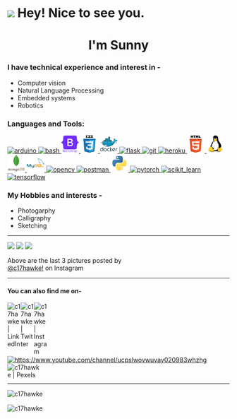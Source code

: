 <h1><img src="https://emojis.slackmojis.com/emojis/images/1531849430/4246/blob-sunglasses.gif?1531849430" width="30"/> Hey! Nice to see you.</h1>
<h1 align="center">I'm Sunny</h1>

### I have technical experience and interest in -
* Computer vision 
* Natural Language Processing 
* Embedded systems 
* Robotics


<h3 align="left">Languages and Tools:</h3>
<p align="left"> <a href="https://www.arduino.cc/" target="_blank"> <img src="https://cdn.worldvectorlogo.com/logos/arduino-1.svg" alt="arduino" width="40" height="40"/> </a> <a href="https://www.gnu.org/software/bash/" target="_blank"> <img src="https://www.vectorlogo.zone/logos/gnu_bash/gnu_bash-icon.svg" alt="bash" width="40" height="40"/> </a> <a href="https://getbootstrap.com" target="_blank"> <img src="https://raw.githubusercontent.com/devicons/devicon/master/icons/bootstrap/bootstrap-plain-wordmark.svg" alt="bootstrap" width="40" height="40"/> </a> <a href="https://www.w3schools.com/css/" target="_blank"> <img src="https://raw.githubusercontent.com/devicons/devicon/master/icons/css3/css3-original-wordmark.svg" alt="css3" width="40" height="40"/> </a> <a href="https://www.docker.com/" target="_blank"> <img src="https://raw.githubusercontent.com/devicons/devicon/master/icons/docker/docker-original-wordmark.svg" alt="docker" width="40" height="40"/> </a> <a href="https://flask.palletsprojects.com/" target="_blank"> <img src="https://www.vectorlogo.zone/logos/pocoo_flask/pocoo_flask-icon.svg" alt="flask" width="40" height="40"/> </a> <a href="https://git-scm.com/" target="_blank"> <img src="https://www.vectorlogo.zone/logos/git-scm/git-scm-icon.svg" alt="git" width="40" height="40"/> </a> <a href="https://heroku.com" target="_blank"> <img src="https://www.vectorlogo.zone/logos/heroku/heroku-icon.svg" alt="heroku" width="40" height="40"/> </a> <a href="https://www.w3.org/html/" target="_blank"> <img src="https://raw.githubusercontent.com/devicons/devicon/master/icons/html5/html5-original-wordmark.svg" alt="html5" width="40" height="40"/> </a> <a href="https://www.linux.org/" target="_blank"> <img src="https://raw.githubusercontent.com/devicons/devicon/master/icons/linux/linux-original.svg" alt="linux" width="40" height="40"/> </a> <a href="https://www.mongodb.com/" target="_blank"> <img src="https://raw.githubusercontent.com/devicons/devicon/master/icons/mongodb/mongodb-original-wordmark.svg" alt="mongodb" width="40" height="40"/> </a> <a href="https://www.mysql.com/" target="_blank"> <img src="https://raw.githubusercontent.com/devicons/devicon/master/icons/mysql/mysql-original-wordmark.svg" alt="mysql" width="40" height="40"/> </a> <a href="https://opencv.org/" target="_blank"> <img src="https://www.vectorlogo.zone/logos/opencv/opencv-icon.svg" alt="opencv" width="40" height="40"/> </a> <a href="https://postman.com" target="_blank"> <img src="https://www.vectorlogo.zone/logos/getpostman/getpostman-icon.svg" alt="postman" width="40" height="40"/> </a> <a href="https://www.python.org" target="_blank"> <img src="https://raw.githubusercontent.com/devicons/devicon/master/icons/python/python-original.svg" alt="python" width="40" height="40"/> </a> <a href="https://pytorch.org/" target="_blank"> <img src="https://www.vectorlogo.zone/logos/pytorch/pytorch-icon.svg" alt="pytorch" width="40" height="40"/> </a> <a href="https://scikit-learn.org/" target="_blank"> <img src="https://upload.wikimedia.org/wikipedia/commons/0/05/Scikit_learn_logo_small.svg" alt="scikit_learn" width="40" height="40"/> </a> <a href="https://www.tensorflow.org" target="_blank"> <img src="https://www.vectorlogo.zone/logos/tensorflow/tensorflow-icon.svg" alt="tensorflow" width="40" height="40"/> </a> </p>

### My Hobbies and interests -
* Photogarphy
* Calligraphy
* Sketching



<hr>

<p><img width="200" src="https:&#x2F;&#x2F;instagram.flwo4-1.fna.fbcdn.net&#x2F;v&#x2F;t51.2885-15&#x2F;sh0.08&#x2F;e35&#x2F;s640x640&#x2F;154299027_702927223737487_3316660563751783251_n.jpg?tp&#x3D;1&amp;_nc_ht&#x3D;instagram.flwo4-1.fna.fbcdn.net&amp;_nc_cat&#x3D;107&amp;_nc_ohc&#x3D;EB4ZbXhG1MIAX_X7uls&amp;oh&#x3D;0f1962630e688514ffc312a6ef83d313&amp;oe&#x3D;60688FC2" /> <img width="200" src="https:&#x2F;&#x2F;instagram.flwo4-1.fna.fbcdn.net&#x2F;v&#x2F;t51.2885-15&#x2F;sh0.08&#x2F;e35&#x2F;s640x640&#x2F;152823526_174537657553375_254380529862366324_n.jpg?tp&#x3D;1&amp;_nc_ht&#x3D;instagram.flwo4-1.fna.fbcdn.net&amp;_nc_cat&#x3D;107&amp;_nc_ohc&#x3D;O6xxL36t11IAX8-25ur&amp;oh&#x3D;6c28c16b56aa43f5bcd0a5cc9384ec28&amp;oe&#x3D;60411750" /> <img width="200" src="https:&#x2F;&#x2F;instagram.flwo4-2.fna.fbcdn.net&#x2F;v&#x2F;t51.2885-15&#x2F;sh0.08&#x2F;e35&#x2F;c149.0.781.781a&#x2F;s640x640&#x2F;152013126_4328412427197138_5736411879368288581_n.jpg?tp&#x3D;1&amp;_nc_ht&#x3D;instagram.flwo4-2.fna.fbcdn.net&amp;_nc_cat&#x3D;106&amp;_nc_ohc&#x3D;8f2IpAlp_OMAX_1scup&amp;oh&#x3D;e58960d73dbe0e8dd5ec0b79bfdadd83&amp;oe&#x3D;6066A23D" /></p>
<p>Above are the last 3 pictures posted by <a href="https://www.instagram.com/c17hawke/" target="_blank"><br>@c17hawke!</a> on Instagram</p>

<hr>

#### You can also find me on- 

[<img align="left" alt="c17hawke | LinkedIn" width="30px" src="https://img.icons8.com/color/48/000000/linkedin.png" />][linkedin]
[<img align="left" alt="c17hawke | Twitter" width="30px" src="https://img.icons8.com/fluent/48/000000/twitter.png" />][twitter]
[<img align="left" alt="c17hawke | Instagram" width="30px" src="https://img.icons8.com/fluent/48/000000/instagram-new.png" />][Instagram]
<a href="https://www.youtube.com/c/https://www.youtube.com/channel/ucpslwovwuvay020983whzhg" target="blank"><img align="center" src="https://www.vectorlogo.zone/logos/youtube/youtube-tile.svg" alt="https://www.youtube.com/channel/ucpslwovwuvay020983whzhg" height="30" width="30" /></a>
[<img align="left" alt="c17hawke | Pexels" width="80px" src="http://images.pexels.com/lib/api/pexels.png" />][Pexels]

<br>

<hr>

[linkedin]: https://www.linkedin.com/in/c17hawke
[twitter]: https://www.twitter.com/c17hawke
[Instagram]: https://www.instagram.com/c17hawke
[Pexels]: https://www.pexels.com/@c17hawke



<p align="left"> <img src="https://komarev.com/ghpvc/?username=c17hawke&label=Profile%20views&color=0e75b6&style=flat" alt="c17hawke" /> </p>

<p><img align="center" src="https://github-readme-streak-stats.herokuapp.com/?user=c17hawke&" alt="c17hawke" /></p>
